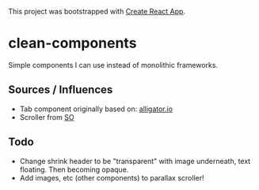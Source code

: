 This project was bootstrapped with [Create React App](https://github.com/facebook/create-react-app).

# clean-components

Simple components I can use instead of monolithic frameworks.

## Sources / Influences

* Tab component originally based on: [alligator.io](https://alligator.io/react/tabs-component/)
* Scroller from [SO](https://stackoverflow.com/questions/16688545/scroll-div-over-another-div)

## Todo

* Change shrink header to be "transparent" with image underneath, text floating.  Then becoming opaque.
* Add images, etc (other components) to parallax scroller!
